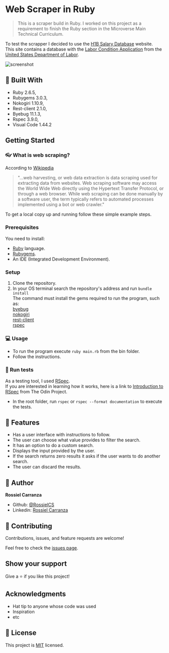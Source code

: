 # Web Scraper in Ruby
> This is a scraper build in Ruby.
I worked on this project as a requirement to finish the Ruby section in the Microverse Main Technical Curriculum.

To test the scrapper I decided to use the [H1B Salary Database](https://h1bdata.info/index.php) website.  
This site contains a database with the [Labor Condition Application](http://en.wikipedia.org/wiki/Labor_Condition_Application) from the [United States Department of Labor](http://www.foreignlaborcert.doleta.gov/performancedata.cfm#dis).

![screenshot](https://user-images.githubusercontent.com/60085697/81740340-359f3e80-9473-11ea-9c99-fc1f238d12a1.png)

## :hammer: Built With

- Ruby 2.6.5,
- Rubygems 3.0.3,
- Nokogiri 1.10.9,
- Rest-client 2.1.0,
- Byebug 11.1.3,
- Rspec 3.9.0,
- Visual Code 1.44.2

## Getting Started

### :eyeglasses: What is web scraping?

According to [Wikipedia](https://en.wikipedia.org/wiki/Web_scraping)
> "...web harvesting, or web data extraction is data scraping used for extracting data from websites. Web scraping software may access the World Wide Web directly using the Hypertext Transfer Protocol, or through a web browser. While web scraping can be done manually by a software user, the term typically refers to automated processes implemented using a bot or web crawler."

To get a local copy up and running follow these simple example steps.

### Prerequisites
You need to install:
- [Ruby](https://www.ruby-lang.org/en/documentation/installation/) language.
- [Rubygems](https://rubygems.org/pages/download).
- An IDE (Integrated Development Environment).

### Setup

1. Clone the repository.
2. In your OS terminal search the repository's address and run `bundle install`  
The command must install the gems required to run the program, such as:  
  [byebug](https://github.com/deivid-rodriguez/byebug)  
  [nokogiri](https://nokogiri.org/)  
  [rest-client](https://www.rubydoc.info/gems/rest-client/RestClient)  
  [rspec](https://rspec.info/)  

### :computer: Usage

- To run the program execute `ruby main.rb` from the bin folder.
- Follow the instructions.

### :pencil: Run tests
As a testing tool, I used [RSpec](https://en.wikipedia.org/wiki/RSpec).  
If you are interested in learning how it works, here is a link to [Introduction to RSpec](https://www.theodinproject.com/courses/ruby-programming/lessons/introduction-to-rspec) from The Odin Project.

- In the root folder, run `rspec` or `rspec --format documentation` to execute the tests.

## :gem: Features

- Has a user interface with instructions to follow.
- The user can choose what value provides to filter the search.
- It has an option to do a custom search.
- Displays the input provided by the user.
- If the search returns zero results it asks if the user wants to do another search.
- The user can discard the results.

## :woman: Author

**Rossiel Carranza**

- Github: [@RossielCS](https://github.com/RossielCS)
- Linkedin: [Rossiel Carranza](https://www.linkedin.com/in/rossiel-carranza-1666b11a1/)

## 🤝 Contributing

Contributions, issues, and feature requests are welcome!

Feel free to check the [issues page](issues/).

## Show your support

Give a ⭐️ if you like this project!

## Acknowledgments

- Hat tip to anyone whose code was used
- Inspiration
- etc

## 📝 License

This project is [MIT](lic.url) licensed.